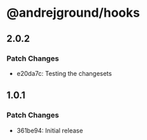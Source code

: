 # @andrejground/hooks

## 2.0.2

### Patch Changes

- e20da7c: Testing the changesets

## 1.0.1

### Patch Changes

- 361be94: Initial release
